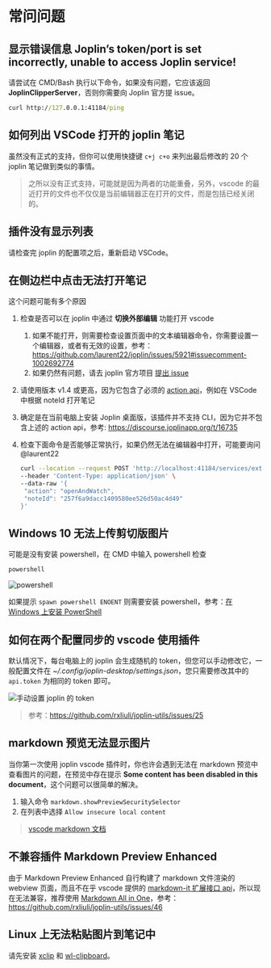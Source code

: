 # 常问问题

## 显示错误信息 **Joplin’s token/port is set incorrectly, unable to access Joplin service!**

请尝试在 CMD/Bash 执行以下命令，如果没有问题，它应该返回 **JoplinClipperServer**，否则你需要向 Joplin 官方提 issue。

```cmd
curl http://127.0.0.1:41184/ping
```

## 如何列出 VSCode 打开的 joplin 笔记

虽然没有正式的支持，但你可以使用快捷键 `c+j c+o` 来列出最后修改的 20 个 joplin 笔记做到类似的事情。

> 之所以没有正式支持，可能就是因为两者的功能重叠，另外，vscode 的最近打开的文件也不仅仅是当前编辑器正在打开的文件，而是包括已经关闭的。

## 插件没有显示列表

请检查完 joplin 的配置项之后，重新启动 VSCode。

## 在侧边栏中点击无法打开笔记

这个问题可能有多个原因

1. 检查是否可以在 joplin 中通过 **切换外部编辑** 功能打开 vscode
   1. 如果不能打开，则需要检查设置页面中的文本编辑器命令，你需要设置一个编辑器，或者有无效的设置，参考：<https://github.com/laurent22/joplin/issues/5921#issuecomment-1002692774>
   2. 如果仍然有问题，请去 joplin 官方项目 [提出 issue](https://github.com/laurent22/joplin/issues)
2. 请使用版本 v1.4 或更高，因为它包含了必须的 [action api](https://discourse.joplinapp.org/t/9277/11)，例如在 VSCode 中根据 noteId 打开笔记
3. 确定是在当前电脑上安装 Joplin 桌面版，该插件并不支持 CLI，因为它并不包含上述的 action api，参考: <https://discourse.joplinapp.org/t/16735>
4. 检查下面命令是否能够正常执行，如果仍然无法在编辑器中打开，可能要询问 @laurent22

   ```sh
   curl --location --request POST 'http://localhost:41184/services/externalEditWatcher?token=***' \
   --header 'Content-Type: application/json' \
   --data-raw '{
    "action": "openAndWatch",
    "noteId": "257f6a9dacc1409580ee526d50ac4d49"
   }'
   ```

## Windows 10 无法上传剪切版图片

可能是没有安装 powershell，在 CMD 中输入 powershell 检查

```sh
powershell
```

![powershell](https://user-images.githubusercontent.com/24560368/115563663-5d855c00-a2ea-11eb-8b08-dfa7dd773601.png)

如果提示 `spawn powershell ENOENT` 则需要安装 powershell，参考：[在 Windows 上安装 PowerShell](https://docs.microsoft.com/en-us/powershell/scripting/install/installing-powershell-core-on-windows?view=powershell-7.1)

## 如何在两个配置同步的 vscode 使用插件

默认情况下，每台电脑上的 joplin 会生成随机的 token，但您可以手动修改它，一般配置文件在 _~/.config/joplin-desktop/settings.json_，您只需要修改其中的 `api.token` 为相同的 token 即可。

![手动设置 joplin 的 token](/images/manually-set-token-of-joplin.png)

> 参考：<https://github.com/rxliuli/joplin-utils/issues/25>

## markdown 预览无法显示图片

当你第一次使用 joplin vscode 插件时，你也许会遇到无法在 markdown 预览中查看图片的问题，在预览中存在提示 **Some content has been disabled in this document**，这个问题可以很简单的解决。

1. 输入命令 `markdown.showPreviewSecuritySelector`
2. 在列表中选择 `Allow insecure local content`

> [vscode markdown 文档](https://code.visualstudio.com/docs/languages/markdown#_markdown-preview-security)

## 不兼容插件 Markdown Preview Enhanced

由于 Markdown Preview Enhanced 自行构建了 markdown 文件渲染的 webview 页面，而且不在乎 vscode 提供的 [markdown-it 扩展接口 api](https://code.visualstudio.com/api/extension-guides/markdown-extension)，所以现在无法兼容，推荐使用 [Markdown All in One](https://marketplace.visualstudio.com/items?itemName=yzhang.markdown-all-in-one)，参考：<https://github.com/rxliuli/joplin-utils/issues/46>

## Linux 上无法粘贴图片到笔记中

请先安装 [xclip](https://github.com/astrand/xclip) 和 [wl-clipboard](https://github.com/bugaevc/wl-clipboard)。
